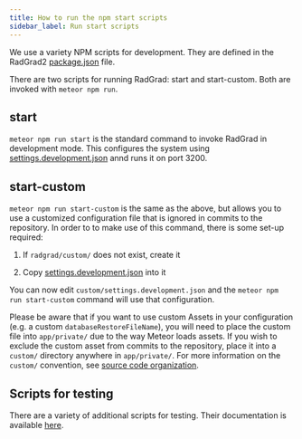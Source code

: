 ```yaml
---
title: How to run the npm start scripts
sidebar_label: Run start scripts
---
```


We use a variety NPM scripts for development. They are defined in the RadGrad2 [package.json](https://github.com/radgrad/radgrad2/blob/master/app/package.json) file.

There are two scripts for running RadGrad: start and start-custom.
 Both are invoked with `meteor npm run`.

## start

`meteor npm run start` is the standard command to invoke RadGrad in development mode.  This configures the system using [settings.development.json](https://github.com/radgrad/radgrad2/blob/master/config/settings.development.json) annd runs it on port 3200.

## start-custom

`meteor npm run start-custom` is the same as the above, but allows you to use a customized configuration file that is ignored in commits to the repository. In order to to make use of this command, there is some set-up required:

  1.  If `radgrad/custom/` does not exist, create it

  2. Copy [settings.development.json](https://github.com/radgrad/radgrad/blob/master/config/settings.development.json) into it

You can now edit `custom/settings.development.json` and the `meteor npm run start-custom` command will use that configuration.

Please be aware that if you want to use custom Assets in your configuration (e.g. a custom `databaseRestoreFileName`), you will need to place the custom file into `app/private/` due to the way Meteor loads assets. If you wish to exclude the custom asset from commits to the repository, place it into a `custom/` directory anywhere in `app/private/`. For more information on the `custom/` convention, see [source code organization](/docs/developers/getting-started/concepts/source-code-organization).

## Scripts for testing

There are a variety of additional scripts for testing. Their documentation is available [here](../../testing/reference/testing-scripts).














